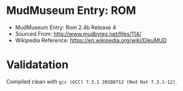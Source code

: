 # MudMuseum Entry: ROM

- MudMuseum Entry: Rom 2.4b Release 4
- Sourced From: http://www.mudbytes.net/files/114/
- Wikipedia Reference: https://en.wikipedia.org/wiki/DikuMUD

# Validatation

Compiled clean with `gcc (GCC) 7.3.1 20180712 (Red Hat 7.3.1-12)`.
